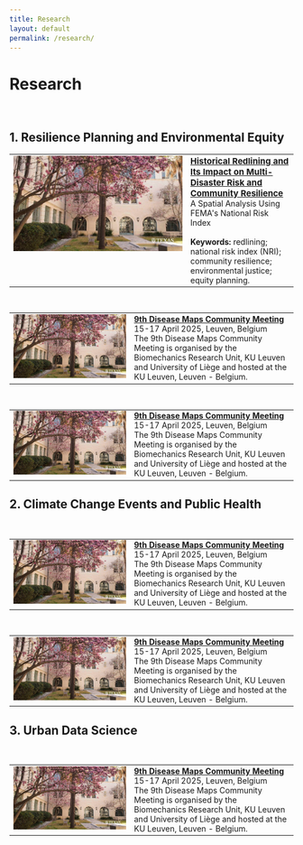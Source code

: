 ```yaml
---
title: Research
layout: default
permalink: /research/
---
```



# Research 
<br />

## 1. Resilience Planning and Environmental Equity 

<table>
<tr>
<td style="width: 300px;" valign="top"><a href="EnvironEquity1"><img src="../files/Images/SOA_Spring.jpg" class="image-hover-effect" width="400px"></a></td>
<td valign="top">
<strong><a href="EnvironEquity1" style="font-size: 15px;">
Historical Redlining and Its Impact on Multi-Disaster Risk and Community Resilience</a></strong><br />
A Spatial Analysis Using FEMA's National Risk Index<br /><br />
<b>Keywords:</b> redlining; national risk index (NRI); community resilience; environmental justice; equity planning.
</td>
</tr>
</table> 



<br />
<table>
<tr>
<td style="width: 200px;" valign="top"><a href="/DMCM2025"><img src="..\files\Images\SOA_Spring.jpg" alt="Leuven"/></a></td>
<td valign="top">
<strong><a href="/DMCM2025">9th Disease Maps Community Meeting</a></strong><br />
15-17 April 2025, Leuven, Belgium<br />
The 9th Disease Maps Community Meeting is organised by the Biomechanics Research Unit, KU Leuven and University of Liège and hosted at the KU Leuven, Leuven - Belgium.
</td>
</tr>
</table> 

<br />
<table>
<tr>
<td style="width: 200px;" valign="top"><a href="/DMCM2025"><img src="..\files\Images\SOA_Spring.jpg" alt="Leuven"/></a></td>
<td valign="top">
<strong><a href="/DMCM2025">9th Disease Maps Community Meeting</a></strong><br />
15-17 April 2025, Leuven, Belgium<br />
The 9th Disease Maps Community Meeting is organised by the Biomechanics Research Unit, KU Leuven and University of Liège and hosted at the KU Leuven, Leuven - Belgium.
</td>
</tr>
</table> 


## 2. Climate Change Events and Public Health
<br />
<table>
<tr>
<td style="width: 200px;" valign="top"><a href="/DMCM2025"><img src="..\files\Images\SOA_Spring.jpg" alt="Leuven"/></a></td>
<td valign="top">
<strong><a href="/DMCM2025">9th Disease Maps Community Meeting</a></strong><br />
15-17 April 2025, Leuven, Belgium<br />
The 9th Disease Maps Community Meeting is organised by the Biomechanics Research Unit, KU Leuven and University of Liège and hosted at the KU Leuven, Leuven - Belgium.
</td>
</tr>
</table> 

<br />
<table>
<tr>
<td style="width: 200px;" valign="top"><a href="/DMCM2025"><img src="..\files\Images\SOA_Spring.jpg" alt="Leuven"/></a></td>
<td valign="top">
<strong><a href="/DMCM2025">9th Disease Maps Community Meeting</a></strong><br />
15-17 April 2025, Leuven, Belgium<br />
The 9th Disease Maps Community Meeting is organised by the Biomechanics Research Unit, KU Leuven and University of Liège and hosted at the KU Leuven, Leuven - Belgium.
</td>
</tr>
</table> 

## 3. Urban Data Science 
<br />
<table>
<tr>
<td style="width: 200px;" valign="top"><a href="/DMCM2025"><img src="..\files\Images\SOA_Spring.jpg" alt="Leuven"/></a></td>
<td valign="top">
<strong><a href="/DMCM2025">9th Disease Maps Community Meeting</a></strong><br />
15-17 April 2025, Leuven, Belgium<br />
The 9th Disease Maps Community Meeting is organised by the Biomechanics Research Unit, KU Leuven and University of Liège and hosted at the KU Leuven, Leuven - Belgium.
</td>
</tr>
</table> 